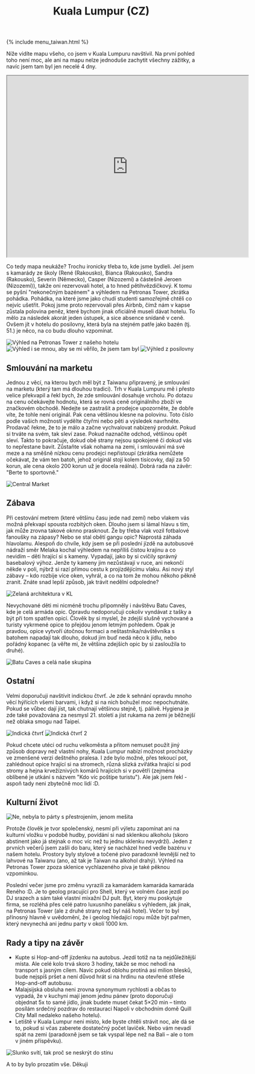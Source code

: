 ﻿---
layout: post
title: Kuala Lumpur (CZ)
comments: true
---

{% include menu_taiwan.html %}

Níže vidíte mapu všeho, co jsem v Kuala Lumpuru navštívil. Na první pohled toho není moc, ale ani na mapu nelze jednoduše zachytit všechny zážitky, a navíc jsem tam byl jen necelé 4 dny. 

<iframe src="https://www.google.com/maps/d/u/0/embed?mid=1L-RregMPWPxi2EdyBWeduEQSJMOXdWcY" width="640" height="480"></iframe>

Co tedy mapa neukáže? Trochu ironicky třeba to, kde jsme bydleli. Jel jsem s kamarády ze školy (René (Rakousko), Bianca (Rakousko), Sandra (Rakousko), Severin (Německo), Casper (Nizozemí) a částešně Jeroen (Nizozemí)), takže oni rezervovali hotel, a to hned pětihvězdičkový. K tomu se pyšní "nekonečným bazénem" a výhledem na Petronas Tower, zkrátka pohádka. Pohádka, na které jsme jako chudí studenti samozřejmě chtěli co nejvíc ušetřit. Pokoj jsme proto rezervovali přes Airbnb, čímž nám v kapse zůstala polovina peněz, které bychom jinak oficiálně museli dávat hotelu. To mělo za následek akorát jeden ústupek, a sice absence snídaně v ceně. Ovšem jít v hotelu do posilovny, která byla na stejném patře jako bazén (tj. 51.) je něco, na co budu dlouho vzpomínat.

<img src="{{ site.baseurl }}/images/KL/01.JPG" alt="Výhled na Petronas Tower z našeho hotelu" title="Petronas Tower"/>
<img src="{{ site.baseurl }}/images/KL/02.JPG" alt="Výhled i se mnou, aby se mi věřilo, že jsem tam byl" title="Petronas Tower 2"/>
<img src="{{ site.baseurl }}/images/KL/08.JPG" alt="Výhled z posilovny" title="Petronas Tower 3"/>


## Smlouvání na marketu


Jednou z věcí, na kterou bych měl být z Taiwanu připravený, je smlouvání na marketu (který tam má dlouhou tradici). Trh v Kuala Lumpuru mě i přesto velice překvapil a řekl bych, že zde smlouvání dosahuje vrcholu. Po dotazu na cenu očekávejte hodnotu, která se rovná ceně originálního zboží ve značkovém obchodě. Nedejte se zastrašit a prodejce upozorněte, že dobře víte, že tohle není originál. Pak cena většinou klesne na polovinu. Toto číslo podle vašich možností vydělte čtyřmi nebo pěti a výsledek navrhněte. Prodavač řekne, že to je málo a začne vychvalovat nabízený produkt. Pokud si trváte na svém, tak sleví zase. Pokud naznačíte odchod, většinou opět sleví. Takto to pokračuje, dokud obě strany nejsou spokojené či dokud vás to nepřestane bavit. Zůstaňte však nohama na zemi, i smlouvání má své meze a na směšně nízkou cenu prodejci nepřistoupí (zkrátka nemůžete očekávat, že vám ten batoh, jehož originál stojí kolem tisícovky, dají za 50 korun, ale cena okolo 200 korun už je docela reálná). Dobrá rada na závěr: "Berte to sportovně." 


<img src="{{ site.baseurl }}/images/KL/10.JPG" alt="Central Market" title="Central Market"/>


## Zábava


Při cestování metrem (které většinu času jede nad zemí) nebo vlakem vás možná překvapí spousta rozbitých oken. Dlouho jsem si lámal hlavu s tím, jak může zrovna takové oknno prasknout. Že by třeba vlak vozil fotbalové fanoušky na zápasy? Nebo se stal obětí gangu opic? Naprostá záhada hlavolamu. Alespoň do chvíle, kdy jsem se při poslední jízdě na autobusové nádraží směr Melaka kochal výhledem na nepříliš čistou krajinu a co nevidím – děti hrající si s kameny. Vypadají, jako by si cvičily správný basebalový výhoz. Jenže ty kameny jim nezůstávají v ruce, ani nekončí někde v poli, nýbrž si razí přímou cestu k projízdějícímu vlaku. Asi nový styl zábavy – kdo rozbije více oken, vyhrál, a co na tom že mohou někoho pěkně zranit. Znáte snad lepší způsob, jak trávit nedělní odpoledne?


<img src="{{ site.baseurl }}/images/KL/07.JPG" alt="Zelaná architektura v KL" title="Zelaná architektura v KL"/>


 Nevychované děti mi nicméně trochu připomněly i návštěvu Batu Caves, kde je celá armáda opic. Opravdu nedoporučuji cokoliv vyndávat z tašky a být při tom spatřen opicí. Člověk by si myslel, že zdejší slušně vychované a turisty vykrmené opice to přejdou jenom letmým pohledem. Opak je pravdou, opice vytvoří útočnou formaci a neštastníka/návštěvníka s batohem napadají tak dlouho, dokud jim buď nedá něco k jídlu, nebo pořádný kopanec (a věřte mi, že většina zdejších opic by si zasloužila to druhé).


<img src="{{ site.baseurl }}/images/KL/09.jpeg" alt="Batu Caves a celá naše skupina" title="Batu Caves a celá naše skupina"/>


## Ostatní


Velmi doporučuji navštívit indickou čtvrť. Je zde k sehnání opravdu mnoho věcí hýřících všemi barvami, i když si na nich bohužel moc nepochutnáte. Pokud se vůbec dají jíst, tak chutnají většinou stejně, tj. pálivě. Hygiena je zde také považována za nesmysl 21. století a jíst rukama na zemi je běžnejší než oblaka smogu nad Taipeí. 


<img src="{{ site.baseurl }}/images/KL/03.JPG" alt="Indická čtvrť" title="Indická čtvrť"/>
<img src="{{ site.baseurl }}/images/KL/04.JPG" alt="Indická čtvrť 2" title="Indická čtvrť 2"/>


Pokud chcete utéci od ruchu velkoměsta a přitom nemuset použít jiný způsob dopravy než vlastní nohy, Kuala Lumpur nabízí možnost procházky ve zmenšené verzi deštného pralesa. I zde bylo možné, přes tekoucí pot, zahlédnout opice hrající si na stromech, různá slizká zvířátka hrající si pod stromy a hejna krvežíznivých komárů hrajících si v povětří (zejména oblíbené je utkání s názvem "Kdo víc poštípe turistu"). Ale jak jsem řekl - aspoň tady neni zbytečně moc lidí :D.


## Kulturní život


<img src="{{ site.baseurl }}/images/KL/06.JPG" alt="Ne, nebyla to párty s přestrojením, jenom mešita" title="Mešita v KL"/>


Protože člověk je tvor společenský, nesmí při výletu zapomínat ani na kulturní vložku v podobě hudby, povídání si nad sklenkou alkoholu (skoro abstinent jako já stejnak o moc víc než tu jednu sklenku nevydrží). Jeden z prvních večerů jsem zašli do baru, který se nacházel hned vedle bazénu v našem hotelu. Prostory byly stylové a točené pivo paradoxně levnější než to lahvové na Taiwanu (ano, až tak je Taiwan na alkohol drahý). Výhled na Petronas Tower zpoza sklenice vychlazeného piva je také pěknou vzpomínkou. 


Poslední večer jsme pro změnu vyrazili za kamarádem kamaráda kamaráda Reného :D. Je to geolog pracující pro Shell, který ve volném čase jezdí po DJ srazech a sám také vlastní mixažní DJ pult. Byt, který mu poskytuje firma, se rozléhá přes celé patro luxusního paneláku s výhledem, jak jinak, na Petronas Tower (ale z druhé strany než byl náš hotel). Večer to byl přínosný hlavně v uvědomění, že i geolog hledající ropu může být pařmen, který nevynechá ani jednu party v okolí 1000 km.


## Rady a tipy na závěr


 - Kupte si Hop-and-off jízdenku na autobus. Jezdí totiž na ta nejdůležitější místa. Ale celé kolo trvá skoro 3 hodiny, takže se moc nehodí na transport s jasným cílem. Navíc pokud oblohu protíná asi milion blesků, bude nejspíš pršet a není důvod hrát si na hrdinu na otevřené střeše Hop-and-off autobusu.
 - Malajsijská obsluha neni zrovna synonymum rychlosti a občas to vypadá, že v kuchyni mají jenom jednu pánev (proto doporučuji objednat 5x to samé jídlo, jinak budete muset čekat 5×20 min – tímto posílám srdečný pozdrav do restauraci Napoli v obchodním domě Quill City Mall nedaleko našeho hotelu).
 - Letiště v Kuala Lumpur neni místo, kde byste chtěli strávit noc, ale dá se to, pokud si včas zaberete dostatečný počet laviček. Nebo vám nevadí spát na zemi (paradoxně jsem se tak vyspal lépe než na Bali – ale o tom v jiném příspěvku).


 <img src="{{ site.baseurl }}/images/KL/05.JPG" alt="Slunko svítí, tak proč se neskrýt do stínu" title="Menara Kuala Lumpur"/>


 A to by bylo prozatím vše. Děkuji
